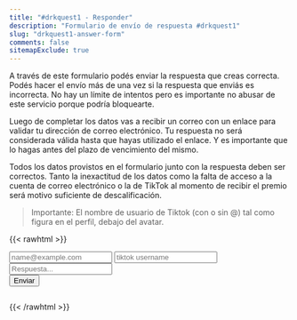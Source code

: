 ```yaml
---
title: "#drkquest1 - Responder"
description: "Formulario de envío de respuesta #drkquest1"
slug: "drkquest1-answer-form"
comments: false
sitemapExclude: true
---
```


A través de este formulario podés enviar la respuesta que creas correcta.
Podés hacer el envío más de una vez si la respuesta que enviás es incorrecta.
No hay un límite de intentos pero es importante no abusar de este servicio porque podría bloquearte.

Luego de completar los datos vas a recibir un correo con un enlace para validar tu dirección de correo electrónico.
Tu respuesta no será considerada válida hasta que hayas utilizado el enlace.
Y es importante que lo hagas antes del plazo de vencimiento del mismo.

Todos los datos provistos en el formulario junto con la respuesta deben ser correctos.
Tanto la inexactitud de los datos como la falta de acceso a la cuenta de correo electrónico o la de TikTok al momento de recibir el premio será motivo suficiente de descalificación.

> Importante: El nombre de usuario de Tiktok (con o sin @) tal como figura en el perfil, debajo del avatar.

{{< rawhtml >}}
<script src="https://www.google.com/recaptcha/api.js" async defer></script>
<form id="form" accept-charset="UTF-8" action="https://puzzle.drkbugs.workers.dev/post" method="POST">
  <input name="email" type="email" placeholder="name@example.com">
  <input name="tiktok_username" type="text" placeholder="tiktok username">
  <input name="answer" type="text" placeholder="Respuesta...">
  <div id="recaptcha" class="g-recaptcha" data-sitekey="6LcG5f0SAAAAAPNN8gGEHzu07flHpuQqqkxaQM_W"></div>
  <button type="submit">Enviar</button>
</form>
<pre id="response"></pre>
<script type="text/javascript">
  function disable_form(form) {
    const elements = form.elements;
    for (let i = 0, len = elements.length; i < len; ++i) {
      elements[i].disabled = true;
    }
  } 
  const form = document.querySelector("#form");
  const recaptcha = document.querySelector("#recaptcha");
  const response = document.querySelector("#response");
  form.onsubmit = async (event) => {
      event.preventDefault();
      const data = new FormData(event.target);
      const values = Object.fromEntries(data.entries());
      const json = JSON.stringify(values, null, 2);

      var xhr = new XMLHttpRequest();
      xhr.open('POST', event.target.action, true);
      xhr.setRequestHeader('Content-Type', 'application/json');
      xhr.onreadystatechange = function() {
        if (this.readyState === XMLHttpRequest.DONE) {
          response.innerHTML = this.responseText;
          disable_form(form);
          recaptcha.remove();
        }
      }
      xhr.send(json);
  }
</script>
{{< /rawhtml >}}